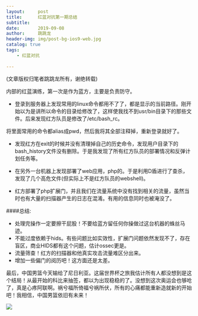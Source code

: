 ```yaml
---
layout:     post
title:      红蓝对抗第一期总结
subtitle:   
date:       2019-09-08
author:     跳跳龙
header-img: img/post-bg-ios9-web.jpg
catalog: true
tags:
    - 红蓝对抗
            
---
```


(文章版权归笔者跳跳龙所有，谢绝转载)


内部的红蓝演练，第一次是作为蓝方，主要是负责防守。

- 登录到服务器上发现常用的linux命令都用不了了，都是显示的当前路径。刚开始以为是讲所以命令的目录给修改了，这样使我找不到usr/bin目录下的那些文件。后来发现红方队员是修改了/etc/bash_rc。

将里面常用的命令都alias成pwd，然后我将其全部注释掉，重新登录就好了。

- 发现红方在exit的时候并没有清理掉自己的历史命令，发现用户目录下的bash_history文件没有删除。于是我发现了所有红方队员的部署情况和反弹计划任务等。

- 在另外一台机器上发现部署了web应用，php的。于是利用D盾进行了查杀，发现了几个高危文件(但实际上不是红方队员的webshell)。

- 红方部署了php扩展门，并且我们在流量系统中没有找到相关的流量，虽然当时也有大量的扫描器产生的日志在混淆。有用的信息同时也被淹没了。


####总结:

- 处理完操作一定要擦干屁股！不要给蓝方留任何你操做过这台机器的蛛丝马迹。
- 不能过度依赖于hids。有些问题比如实效性，扩展门问题依然发现不了，存在盲区，商业HIDS都有这个问题，估计ossec更是。
- 流量筛查！红方的扫描器和他真实攻击流量难区分出来。
- 增加一些偏门的阅历吧！这方面还是太差。

最后，中国男篮今天输给了尼日利亚。这届世界杯之旅我估计所有人都没想到是这个结局！从最开始的科比来抽签，都以为出现稳稳的了。没想到这次奥运会也够呛了，真是心疼阿联啊。祸兮福所倚福兮祸所伏，所有的心痛都能重新造就新的开始吧！我相信，中国男篮依旧有未来！






![](http://tiaotiaolong.cn-bj.ufileos.com/wechatzanshangma.jpg)











